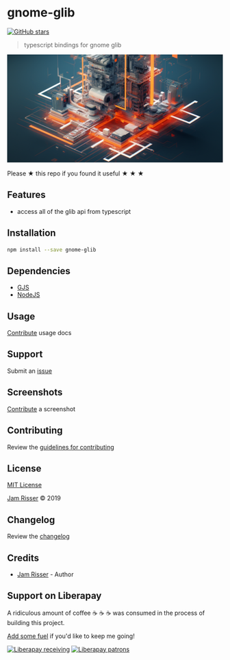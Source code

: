# gnome-glib

[![GitHub stars](https://img.shields.io/github/stars/codejamninja/gnome-glib.svg?style=social&label=Stars)](https://github.com/codejamninja/gnome-glib)

> typescript bindings for gnome glib

![](assets/gnome-glib.png)

Please ★ this repo if you found it useful ★ ★ ★

## Features

- access all of the glib api from typescript

## Installation

```sh
npm install --save gnome-glib
```

## Dependencies

- [GJS](https://wiki.gnome.org/Attic/Gjs)
- [NodeJS](https://nodejs.org)

## Usage

[Contribute](https://github.com/codejamninja/gnome-glib/blob/master/CONTRIBUTING.md) usage docs

## Support

Submit an [issue](https://github.com/codejamninja/gnome-glib/issues/new)

## Screenshots

[Contribute](https://github.com/codejamninja/gnome-glib/blob/master/CONTRIBUTING.md) a screenshot

## Contributing

Review the [guidelines for contributing](https://github.com/codejamninja/gnome-glib/blob/master/CONTRIBUTING.md)

## License

[MIT License](https://github.com/codejamninja/gnome-glib/blob/master/LICENSE)

[Jam Risser](https://codejam.ninja) © 2019

## Changelog

Review the [changelog](https://github.com/codejamninja/gnome-glib/blob/master/CHANGELOG.md)

## Credits

- [Jam Risser](https://codejam.ninja) - Author

## Support on Liberapay

A ridiculous amount of coffee ☕ ☕ ☕ was consumed in the process of building this project.

[Add some fuel](https://liberapay.com/codejamninja/donate) if you'd like to keep me going!

[![Liberapay receiving](https://img.shields.io/liberapay/receives/codejamninja.svg?style=flat-square)](https://liberapay.com/codejamninja/donate)
[![Liberapay patrons](https://img.shields.io/liberapay/patrons/codejamninja.svg?style=flat-square)](https://liberapay.com/codejamninja/donate)
